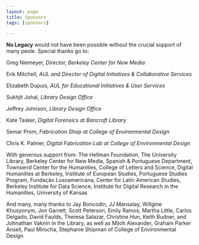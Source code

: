 ```yaml
---
layout: page
title: Sponsors
tags: [sponsors]

---
```


**No Legacy** would not have been possible without the crucial support of many peole. Special thanks go to:

Greg Niemeyer, *Director, Berkeley Center for New Media*

Erik Mitchell, *AUL and Director of Digital Initiatives & Collaborative Services*

Elizabeth Dupuis, *AUL for Educational Initiatives & User Services*

Sukhjit Johal, *Library Design Office*

Jeffrey Johnson, *Library Design Office*

Kate Tasker, *Digital Forensics at Bancroft Library*

Semar Prom, *Fabrication Shop at College of Environmental Design*

Chris K. Palmer, *Digital Fabrication Lab at College of Environmental Design*

With generous support from:
The Hellman Foundation,
The University Library,
Berkeley Center for New Media,
Spanish & Portuguese Department,
Townsend Center for the Humanities,
College of Letters and Science,
Digital Humanities at Berkeley,
Institute of European Studies,
Portuguese Studies Program,
Fundação Lusoamericana,
Center for Latin American Studies,
Berkeley Institute for Data Science,
Institute for Digital Research in the Humanities, University of Kansas

And many, many thanks to Jay Boncodin, JJ Mansalay, Willgine Khusyonym, Jon Garrett, Scott Peterson, Emily Ramos, Martha Little, Carlos Delgado, David Faulds, Theresa Salazar, Christine Hun, Keith Budner, and Johnathan Vaknin in the Library, as well as Miloh Alexander, Graham Parker Ansell, Paul Mirocha, Stephanie Shipman of College of Environmental Design
